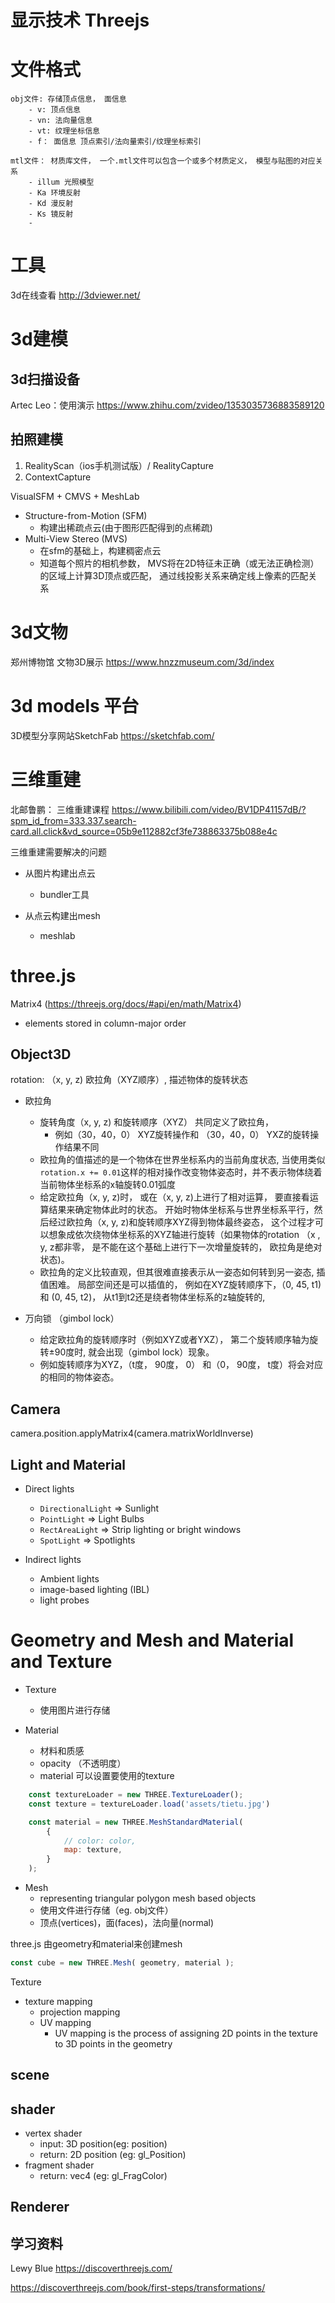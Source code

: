 

# 显示技术 Threejs

# 文件格式

    obj文件: 存储顶点信息， 面信息
        - v: 顶点信息
        - vn: 法向量信息
        - vt: 纹理坐标信息
        - f： 面信息 顶点索引/法向量索引/纹理坐标索引

    mtl文件： 材质库文件， 一个.mtl文件可以包含一个或多个材质定义， 模型与贴图的对应关系
        - illum 光照模型
        - Ka 环境反射
        - Kd 漫反射
        - Ks 镜反射
        - 

# 工具

3d在线查看 http://3dviewer.net/


# 3d建模

## 3d扫描设备

Artec Leo：使用演示 https://www.zhihu.com/zvideo/1353035736883589120

## 拍照建模
1. RealityScan（ios手机测试版）/ RealityCapture
2. ContextCapture

VisualSFM + CMVS + MeshLab

- Structure-from-Motion (SFM)
    - 构建出稀疏点云(由于图形匹配得到的点稀疏)
- Multi-View Stereo (MVS)
    - 在sfm的基础上，构建稠密点云
    - 知道每个照片的相机参数， MVS将在2D特征未正确（或无法正确检测）的区域上计算3D顶点或匹配， 通过线投影关系来确定线上像素的匹配关系

# 3d文物

郑州博物馆 文物3D展示 https://www.hnzzmuseum.com/3d/index


# 3d models 平台

3D模型分享网站SketchFab https://sketchfab.com/


# 三维重建
北邮鲁鹏： 三维重建课程 https://www.bilibili.com/video/BV1DP41157dB/?spm_id_from=333.337.search-card.all.click&vd_source=05b9e112882cf3fe738863375b088e4c





三维重建需要解决的问题
- 从图片构建出点云
    - bundler工具

- 从点云构建出mesh
    - meshlab

# three.js




Matrix4 (https://threejs.org/docs/#api/en/math/Matrix4)
- elements stored in column-major order

## Object3D

rotation: （x, y, z) 欧拉角（XYZ顺序）, 描述物体的旋转状态


- 欧拉角
    - 旋转角度（x, y, z) 和旋转顺序（XYZ） 共同定义了欧拉角，
        - 例如（30，40，0） XYZ旋转操作和 （30，40，0） YXZ的旋转操作结果不同
    - 欧拉角的值描述的是一个物体在世界坐标系内的当前角度状态, 当使用类似`rotation.x += 0.01`这样的相对操作改变物体姿态时，并不表示物体绕着当前物体坐标系的x轴旋转0.01弧度 
    - 给定欧拉角（x, y, z)时， 或在（x, y, z)上进行了相对运算， 要直接看运算结果来确定物体此时的状态。 开始时物体坐标系与世界坐标系平行，然后经过欧拉角（x, y, z)和旋转顺序XYZ得到物体最终姿态， 这个过程才可以想象成依次绕物体坐标系的XYZ轴进行旋转（如果物体的rotation （x , y, z都非零， 是不能在这个基础上进行下一次增量旋转的， 欧拉角是绝对状态)。
    - 欧拉角的定义比较直观，但其很难直接表示从一姿态如何转到另一姿态, 插值困难。 局部空间还是可以插值的， 例如在XYZ旋转顺序下，（0, 45, t1) 和 (0, 45, t2)， 从t1到t2还是绕者物体坐标系的z轴旋转的, 


- 万向锁 （gimbol lock）
    - 给定欧拉角的旋转顺序时（例如XYZ或者YXZ）， 第二个旋转顺序轴为旋转±90度时, 就会出现（gimbol lock）现象。
    - 例如旋转顺序为XYZ，（t度， 90度， 0） 和（0， 90度， t度）将会对应的相同的物体姿态。



## Camera


camera.position.applyMatrix4(camera.matrixWorldInverse)


## Light and Material

- Direct lights
    - `DirectionalLight` => Sunlight
    - `PointLight` => Light Bulbs
    - `RectAreaLight` => Strip lighting or bright windows
    - `SpotLight` => Spotlights

- Indirect lights
    - Ambient lights
    - image-based lighting (IBL)
    - light probes



# Geometry and Mesh and Material and Texture

- Texture
    - 使用图片进行存储



- Material
    - 材料和质感 
    - opacity （不透明度）
    - material 可以设置要使用的texture
```js
    const textureLoader = new THREE.TextureLoader();
    const texture = textureLoader.load('assets/tietu.jpg')

    const material = new THREE.MeshStandardMaterial( 
        {
            // color: color,
            map: texture,
        } 
    );
```

- Mesh
    - representing triangular polygon mesh based objects
    - 使用文件进行存储（eg. obj文件） 
    - 顶点(vertices)，面(faces)，法向量(normal)

three.js 由geometry和material来创建mesh
```javascript
const cube = new THREE.Mesh( geometry, material );
```


Texture

- texture mapping
    - projection mapping
    - UV mapping
        - UV mapping is the process of assigning 2D points in the texture to 3D points in the geometry

## scene


## shader

- vertex shader
    - input: 3D position(eg: position)
    - return: 2D position (eg: gl_Position)
- fragment shader
    - return: vec4 (eg: gl_FragColor)

## Renderer



## 学习资料

Lewy Blue https://discoverthreejs.com/

https://discoverthreejs.com/book/first-steps/transformations/

